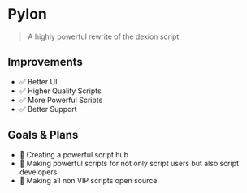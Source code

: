 # Pylon
> A highly powerful rewrite of the dexion script

## Improvements
* ✅ Better UI
* ✅ Higher Quality Scripts
* ✅ More Powerful Scripts
* ✅ Better Support

## Goals & Plans
* 💭 Creating a powerful script hub
* 💭 Making powerful scripts for not only script users but also script developers
* 💭 Making all non VIP scripts open source